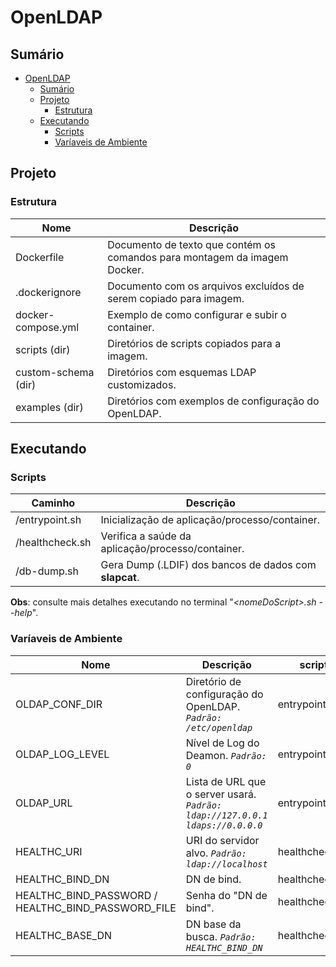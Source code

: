 # OpenLDAP

## Sumário

- [OpenLDAP](#openldap)
  - [Sumário](#sumário)
  - [Projeto](#projeto)
    - [Estrutura](#estrutura)
  - [Executando](#executando)
    - [Scripts](#scripts)
    - [Varíaveis de Ambiente](#varíaveis-de-ambiente)

## Projeto

### Estrutura

| Nome                | Descrição                                                                 |
| ------------------- | ------------------------------------------------------------------------- |
| Dockerfile          | Documento de texto que contém os comandos para montagem da imagem Docker. |
| .dockerignore       | Documento com os arquivos excluídos de serem copiado para imagem.         |
| docker-compose.yml  | Exemplo de como configurar e subir o container.                           |
| scripts (dir)       | Diretórios de scripts copiados para a imagem.                             |
| custom-schema (dir) | Diretórios com esquemas LDAP customizados.                                |
| examples (dir)      | Diretórios com exemplos de configuração do OpenLDAP.                      |

## Executando

### Scripts

| Caminho         | Descrição                                              |
| --------------- | ------------------------------------------------------ |
| /entrypoint.sh  | Inicialização de aplicação/processo/container.         |
| /healthcheck.sh | Verifica a saúde da aplicação/processo/container.      |
| /db-dump.sh     | Gera Dump (.LDIF) dos bancos de dados com **slapcat**. |

**Obs**: consulte mais detalhes executando no terminal "*\<nomeDoScript\>.sh --help*".

### Varíaveis de Ambiente

| Nome                                               | Descrição                                                                     | script         |
| -------------------------------------------------- | ----------------------------------------------------------------------------- | -------------- |
| OLDAP_CONF_DIR                                     | Diretório de configuração do OpenLDAP. *`Padrão: /etc/openldap`*              | entrypoint.sh  |
| OLDAP_LOG_LEVEL                                    | Nível de Log do Deamon. *`Padrão: 0`*                                         | entrypoint.sh  |
| OLDAP_URL                                          | Lista de URL que o server usará. *`Padrão: ldap://127.0.0.1 ldaps://0.0.0.0`* | entrypoint.sh  |
| HEALTHC_URI                                        | URI do servidor alvo.   *`Padrão: ldap://localhost`*                          | healthcheck.sh |
| HEALTHC_BIND_DN                                    | DN de bind.                                                                   | healthcheck.sh |
| HEALTHC_BIND_PASSWORD / HEALTHC_BIND_PASSWORD_FILE | Senha do "DN de bind".                                                        | healthcheck.sh |
| HEALTHC_BASE_DN                                    | DN base da busca. *`Padrão: HEALTHC_BIND_DN`*                                 | healthcheck.sh |
